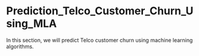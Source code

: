 # Prediction_Telco_Customer_Churn_Using_MLA
In this section, we will predict Telco customer churn using machine learning algorithms.

